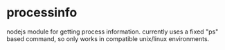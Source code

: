 # processinfo
nodejs module for getting process information. currently uses a fixed "ps" based command, so only works in compatible unix/linux environments.
